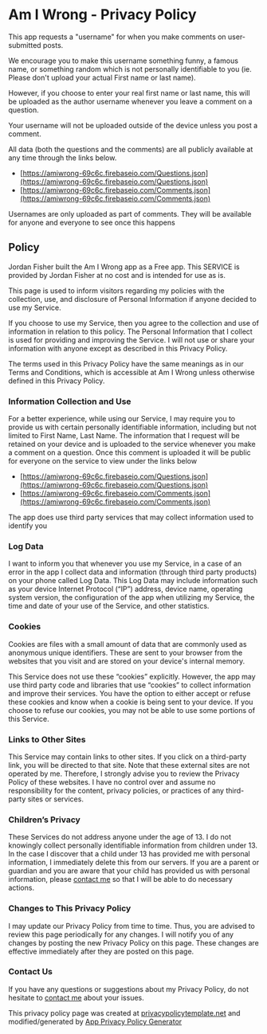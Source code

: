 # Am I Wrong - Privacy Policy

This app requests a "username" for when you make comments on user-submitted posts.

We encourage you to make this username something funny, a famous name, or something random which is not personally identifiable to you (ie. Please don\'t upload your actual First name or last name).

However, if you choose to enter your real first name or last name, this will be uploaded as the author username whenever you leave a comment on a question.

Your username will not be uploaded outside of the device unless you post a comment.

All data (both the questions and the comments) are all publicly available at any time through the links below.

- [https://amiwrong-69c6c.firebaseio.com/Questions.json](https://amiwrong-69c6c.firebaseio.com/Questions.json)
- [https://amiwrong-69c6c.firebaseio.com/Comments.json](https://amiwrong-69c6c.firebaseio.com/Comments.json)

Usernames are only uploaded as part of comments. They will be available for anyone and everyone to see once this happens
    
## Policy

Jordan Fisher built the Am I Wrong app as a Free app. This SERVICE is provided by Jordan Fisher at no cost and is intended for use as is.

This page is used to inform visitors regarding my policies with the collection, use, and disclosure of Personal Information if anyone decided to use my Service.

If you choose to use my Service, then you agree to the collection and use of information in relation to this policy. The Personal Information that I collect is used for providing and improving the Service. I will not use or share your information with anyone except as described in this Privacy Policy.

The terms used in this Privacy Policy have the same meanings as in our Terms and Conditions, which is accessible at Am I Wrong unless otherwise defined in this Privacy Policy.

### Information Collection and Use

For a better experience, while using our Service, I may require you to provide us with certain personally identifiable information, including but not limited to First Name, Last Name. The information that I request will be retained on your device and is uploaded to the service whenever you make a comment on a question. Once this comment is uploaded it will be public for everyone on the service to view under the links below        

- [https://amiwrong-69c6c.firebaseio.com/Questions.json](https://amiwrong-69c6c.firebaseio.com/Questions.json)
- [https://amiwrong-69c6c.firebaseio.com/Comments.json](https://amiwrong-69c6c.firebaseio.com/Comments.json)

The app does use third party services that may collect information used to identify you

### Log Data

I want to inform you that whenever you use my Service, in a case of an error in the app I collect data and information (through third party products) on your phone called Log Data. This Log Data may include information such as your device Internet Protocol (“IP”) address, device name, operating system version, the configuration of the app when utilizing my Service, the time and date of your use of the Service, and other statistics.
    
### Cookies

Cookies are files with a small amount of data that are commonly used as anonymous unique identifiers. These are sent to your browser from the websites that you visit and are stored on your device\'s internal memory.

This Service does not use these “cookies” explicitly. However, the app may use third party code and libraries that use “cookies” to collect information and improve their services. You have the option to either accept or refuse these cookies and know when a cookie is being sent to your device. If you choose to refuse our cookies, you may not be able to use some portions of this Service.
    
### Links to Other Sites

This Service may contain links to other sites. If you click on a third-party link, you will be directed to that site. Note that these external sites are not operated by me. Therefore, I strongly advise you to review the Privacy Policy of these websites. I have no control over and assume no responsibility for the content, privacy policies, or practices of any third-party sites or services.
    
### Children’s Privacy

These Services do not address anyone under the age of 13. I do not knowingly collect personally identifiable information from children under 13. In the case I discover that a child under 13 has provided me with personal information, I immediately delete this from our servers. If you are a parent or guardian and you are aware that your child has provided us with personal information, please [contact me](mailto:thementalgoose@gmail.com) so that I will be able to do necessary actions.
    
### Changes to This Privacy Policy

I may update our Privacy Policy from time to time. Thus, you are advised to review this page periodically for any changes. I will notify you of any changes by posting the new Privacy Policy on this page. These changes are effective immediately after they are posted on this page.
    
### Contact Us 

If you have any questions or suggestions about my Privacy Policy, do not hesitate to [contact me](mailto:thementalgoose@gmail.com) about your issues.

This privacy policy page was created at [privacypolicytemplate.net](https://privacypolicytemplate.net) and modified/generated by [App Privacy Policy Generator](https://app-privacy-policy-generator.firebaseapp.com/)
